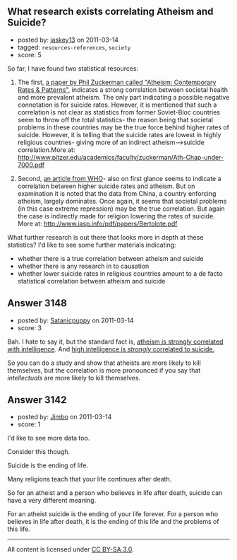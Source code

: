 ## What research exists correlating Atheism and Suicide?

- posted by: [jaskey13](https://stackexchange.com/users/-1/1107-jaskey13) on 2011-03-14
- tagged: `resources-references`, `society`
- score: 5

So far, I have found two statistical resources: 

1. The first, [a paper by Phil Zuckerman called "Atheism: Contemporary Rates & Patterns"][1], indicates a strong correlation between societal health and more prevalent atheism. The only part indicating a possible negative connotation is for suicide rates. However, it is mentioned that such a correlation is not clear as statistics from former Soviet-Bloc countries seem to throw off the total statistics- the reason being that  societal problems in these countries may be the true force behind higher rates of suicide. However, it is telling that the suicide rates are lowest in highly religious countries- giving more of an indirect atheism-->suicide correlation.More at: http://www.pitzer.edu/academics/faculty/zuckerman/Ath-Chap-under-7000.pdf

2. Second, [an article from WHO][2]- also on first glance seems to indicate a correlation between higher suicide rates and atheism. But on examination it is noted that the data from China, a country enforcing atheism, largely dominates. Once again, it seems that societal problems (in this case extreme repression) may be the true correlation. But again the case is indirectly made for religion lowering the rates of suicide. More at: http://www.iasp.info/pdf/papers/Bertolote.pdf

What further research is out there that looks more in depth at these statistics? I'd like to see some further materials indicating: 

 - whether there is a true correlation between atheism and suicide 
 - whether there is any research in to causation
 - whether lower suicide rates in religious countries amount to a de facto statistical correlation between atheism and suicide


  [1]: http://www.pitzer.edu/academics/faculty/zuckerman/Ath-Chap-under-7000.pdf
  [2]: http://www.iasp.info/pdf/papers/Bertolote.pdf


## Answer 3148

- posted by: [Satanicpuppy](https://stackexchange.com/users/-1/169-satanicpuppy) on 2011-03-14
- score: 3

Bah. I hate to say it, but the standard fact is, <a href="http://en.wikipedia.org/wiki/Religiosity_and_intelligence#Studies_comparing_religious_belief_and_I.Q">atheism is strongly correlated with intelligence</a>. And <a href="http://www.timesonline.co.uk/tol/life_and_style/health/features/article996719.ece">high intelligence is *strongly* correlated to suicide.</a>

So you can do a study and show that atheists are more likely to kill themselves, but the correlation is more pronounced if you say that *intellectuals* are more likely to kill themselves.


## Answer 3142

- posted by: [Jimbo](https://stackexchange.com/users/-1/1258-jimbo) on 2011-03-14
- score: 1

I'd like to see more data too.

Consider this though.

Suicide is the ending of life.

Many religions teach that your life continues after death.

So for an atheist and a person who believes in life after death, suicide can have a very different meaning.

For an atheist suicide is the ending of your life forever.
For a person who believes in life after death, it is the ending of this life and the problems of this life.



---

All content is licensed under [CC BY-SA 3.0](https://creativecommons.org/licenses/by-sa/3.0/).
